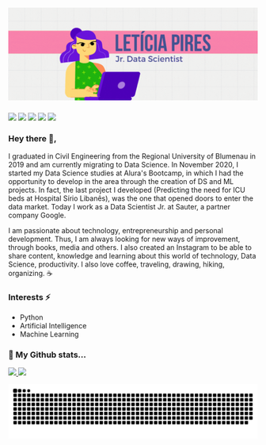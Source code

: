 # ![](https://github.com/letpires/letpires/blob/main/LET%C3%8DCIA%20PIRES%20(2).gif)


  <div>
  <a href = "https://medium.com/leti-pires"><img src="https://img.shields.io/badge/-Blog-%23EA4335?style=for-the-badge&logo=ghost&logoColor=white" target="_blank"></a>
  <a href="https://www.linkedin.com/in/leticia-pires/" target="_blank"><img src="https://img.shields.io/badge/-LinkedIn-%230077B5?style=for-the-badge&logo=linkedin&logoColor=white" target="_blank"></a>
  <a href="https://www.youtube.com/channel/UC7C3taM54q4rsEIDPFNVsLg" target="_blank"><img src="https://img.shields.io/badge/-Youtube-%23333?style=for-the-badge&logo=youtube&logoColor=red" target="_blank"></a>
  <a href="https://instagram.com/leticiapyres" target="_blank"><img src="https://img.shields.io/badge/-Instagram-%23E4405F?style=for-the-badge&logo=instagram&logoColor=pink" target="_blank"></a>
  <a href="https://discord.gg/fcq4n8JDg2" target="_blank"><img src="https://img.shields.io/badge/-Discord-blueviolet?style=for-the-badge&logo=discord&logoColor=white" target="_blank"></a>
</div>


### Hey there 👋,


I graduated in Civil Engineering from the Regional University of Blumenau in 2019 and am currently migrating to Data Science. In November 2020, I started my Data Science studies at Alura's Bootcamp, in which I had the opportunity to develop in the area through the creation of DS and ML projects. In fact, the last project I developed (Predicting the need for ICU beds at Hospital Sírio Libanês), was the one that opened doors to enter the data market. Today I work as a Data Scientist Jr. at Sauter, a partner company Google.


</ul>
I am passionate about technology, entrepreneurship and personal development. Thus, I am always looking for new ways of improvement, through books, media and others. I also created an Instagram to be able to share content, knowledge and learning about this world of technology, Data Science, productivity. 
I also love coffee, traveling, drawing, hiking, organizing. ☕</ul>

### Interests ⚡

<ul>
  <li>Python</li>
  <li>Artificial Intelligence</li>
  <li>Machine Learning</li>
  
  
</ul>

### 🧐 My Github stats...

 <div>
  <a href="https://github.com/letpires">
  <img height="180em" src="https://github-readme-stats.vercel.app/api?username=letpires&show_icons=true&theme=dracula&include_all_commits=true&count_private=true"/>
  <img height="180em" src="https://github-readme-stats.vercel.app/api/top-langs/?username=letpires&layout=compact&langs_count=16&theme=dracula"/>
<div>

  ![Snake animation](https://github.com/letpires/letpires/blob/output/github-contribution-grid-snake.svg)
